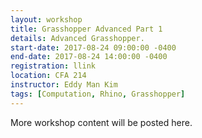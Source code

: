 ```yaml
---
layout: workshop
title: Grasshopper Advanced Part 1
details: Advanced Grasshopper.
start-date: 2017-08-24 09:00:00 -0400
end-date: 2017-08-24 14:00:00 -0400
registration: llink
location: CFA 214
instructor: Eddy Man Kim
tags: [Computation, Rhino, Grasshopper]
---
```


More workshop content will be posted here.